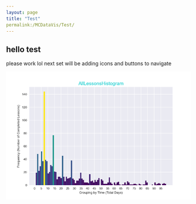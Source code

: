 ```yaml
---
layout: page
title: "Test"
permalink:/MCDataVis/Test/
---
```





## hello test

please work lol next set will be adding icons and buttons to navigate 

![Testy Mc Test](AllLessonsHistogram.png)
